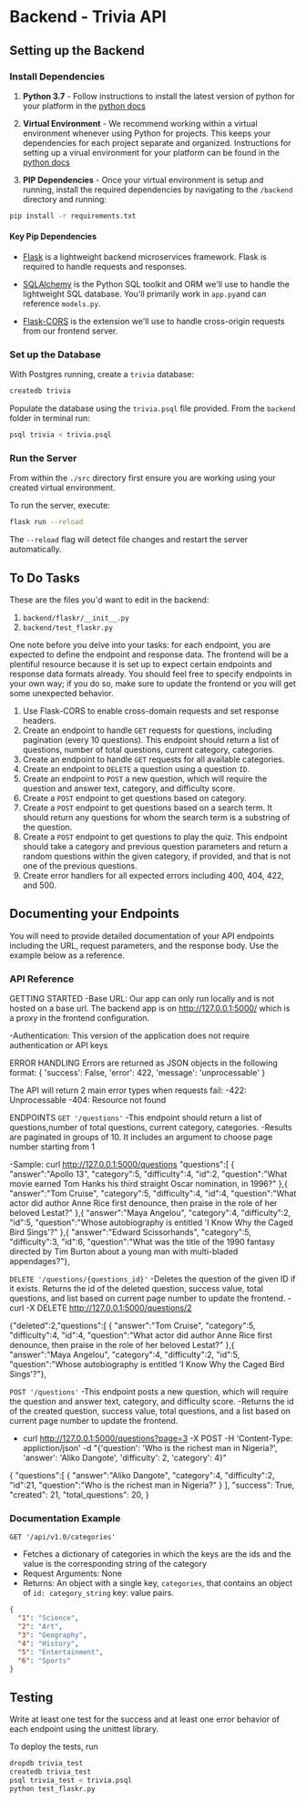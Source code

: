 # Backend - Trivia API

## Setting up the Backend

### Install Dependencies

1. **Python 3.7** - Follow instructions to install the latest version of python for your platform in the [python docs](https://docs.python.org/3/using/unix.html#getting-and-installing-the-latest-version-of-python)

2. **Virtual Environment** - We recommend working within a virtual environment whenever using Python for projects. This keeps your dependencies for each project separate and organized. Instructions for setting up a virual environment for your platform can be found in the [python docs](https://packaging.python.org/guides/installing-using-pip-and-virtual-environments/)

3. **PIP Dependencies** - Once your virtual environment is setup and running, install the required dependencies by navigating to the `/backend` directory and running:

```bash
pip install -r requirements.txt
```

#### Key Pip Dependencies

- [Flask](http://flask.pocoo.org/) is a lightweight backend microservices framework. Flask is required to handle requests and responses.

- [SQLAlchemy](https://www.sqlalchemy.org/) is the Python SQL toolkit and ORM we'll use to handle the lightweight SQL database. You'll primarily work in `app.py`and can reference `models.py`.

- [Flask-CORS](https://flask-cors.readthedocs.io/en/latest/#) is the extension we'll use to handle cross-origin requests from our frontend server.

### Set up the Database

With Postgres running, create a `trivia` database:

```bash
createdb trivia
```

Populate the database using the `trivia.psql` file provided. From the `backend` folder in terminal run:

```bash
psql trivia < trivia.psql
```

### Run the Server

From within the `./src` directory first ensure you are working using your created virtual environment.

To run the server, execute:

```bash
flask run --reload
```

The `--reload` flag will detect file changes and restart the server automatically.

## To Do Tasks

These are the files you'd want to edit in the backend:

1. `backend/flaskr/__init__.py`
2. `backend/test_flaskr.py`

One note before you delve into your tasks: for each endpoint, you are expected to define the endpoint and response data. The frontend will be a plentiful resource because it is set up to expect certain endpoints and response data formats already. You should feel free to specify endpoints in your own way; if you do so, make sure to update the frontend or you will get some unexpected behavior.

1. Use Flask-CORS to enable cross-domain requests and set response headers.
2. Create an endpoint to handle `GET` requests for questions, including pagination (every 10 questions). This endpoint should return a list of questions, number of total questions, current category, categories.
3. Create an endpoint to handle `GET` requests for all available categories.
4. Create an endpoint to `DELETE` a question using a question `ID`.
5. Create an endpoint to `POST` a new question, which will require the question and answer text, category, and difficulty score.
6. Create a `POST` endpoint to get questions based on category.
7. Create a `POST` endpoint to get questions based on a search term. It should return any questions for whom the search term is a substring of the question.
8. Create a `POST` endpoint to get questions to play the quiz. This endpoint should take a category and previous question parameters and return a random questions within the given category, if provided, and that is not one of the previous questions.
9. Create error handlers for all expected errors including 400, 404, 422, and 500.

## Documenting your Endpoints

You will need to provide detailed documentation of your API endpoints including the URL, request parameters, and the response body. Use the example below as a reference.


### API Reference
GETTING STARTED
-Base URL: Our app can only run locally and is not hosted on a base url. The backend app is on http://127.0.0.1:5000/ which is a proxy in the frontend configuration.

-Authentication: This version of the application does not require authentication or API keys


ERROR HANDLING
Errors are returned as JSON objects in the following format:
{
  'success': False,
  'error': 422,
  'message': 'unprocessable'
}

The API will return 2 main error types when requests fail:
-422: Unprocessable
-404: Resource not found


ENDPOINTS
`GET '/questions'`
-This endpoint should return a list of questions,number of total questions, current category, categories.
-Results are paginated in groups of 10. It includes an argument to choose page number starting from 1

-Sample: curl http://127.0.0.1:5000/questions
"questions":[
  {
    "answer":"Apollo 13",
   "category":5,
   "difficulty":4,
   "id":2,
   "question":"What movie earned Tom Hanks his third straight Oscar nomination, in 1996?"
   },{
    "answer":"Tom Cruise",
    "category":5,
    "difficulty":4,
    "id":4,
    "question":"What actor did author Anne Rice first denounce, then praise in the role of her beloved Lestat?"
    },{
    "answer":"Maya Angelou",
    "category":4,
    "difficulty":2,
    "id":5,
    "question":"Whose autobiography is entitled 'I Know Why the Caged Bird Sings'?"
    },{ 
      "answer":"Edward Scissorhands",
      "category":5,
      "difficulty":3,
      "id":6,
      "question":"What was the title of the 1990 fantasy directed by Tim Burton about a young man with multi-bladed appendages?"},

`DELETE '/questions/{questions_id}'`
-Deletes the question of the given ID if it exists. Returns the id of the deleted question, success value, total questions, and list based on current page number to update the frontend.
-curl -X DELETE http://127.0.0.1:5000/questions/2

{"deleted":2,"questions":[
  {
    "answer":"Tom Cruise",
    "category":5,
    "difficulty":4,
    "id":4,
    "question":"What actor did author Anne Rice first denounce, then praise in the role of her beloved Lestat?"
    },{
    "answer":"Maya Angelou",
    "category":4,
    "difficulty":2,
    "id":5,
    "question":"Whose autobiography is entitled 'I Know Why the Caged Bird Sings'?"},

`POST '/questions'`
-This endpoint posts a new question, which will require the question and answer text, category, and difficulty score.
-Returns the id of the created question, success value, total questions, and  a list based on current page number to update the frontend.
- curl http://127.0.0.1:5000/questions?page=3 -X POST -H 'Content-Type: appliction/json' -d "{'question': 'Who is the richest man in Nigeria?', 'answer': 'Aliko Dangote', 'difficulty': 2, 'category': 4}"  

{
"questions":[
  {
  "answer":"Aliko Dangote",
   "category":4,
   "difficulty":2,
   "id":21,
   "question":"Who is the richest man in Nigeria?"
   }
  ],
    "success": True,
    "created": 21,
    "total_questions": 20,
}        
### Documentation Example

`GET '/api/v1.0/categories'`

- Fetches a dictionary of categories in which the keys are the ids and the value is the corresponding string of the category
- Request Arguments: None
- Returns: An object with a single key, `categories`, that contains an object of `id: category_string` key: value pairs.

```json
{
  "1": "Science",
  "2": "Art",
  "3": "Geography",
  "4": "History",
  "5": "Entertainment",
  "6": "Sports"
}
```

## Testing

Write at least one test for the success and at least one error behavior of each endpoint using the unittest library.

To deploy the tests, run

```bash
dropdb trivia_test
createdb trivia_test
psql trivia_test < trivia.psql
python test_flaskr.py
```
